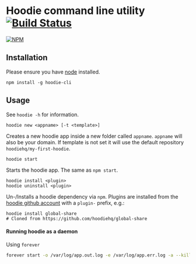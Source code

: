 Hoodie command line utility [![Build Status](https://travis-ci.org/hoodiehq/hoodie-cli.png)](https://travis-ci.org/hoodiehq/hoodie-cli)
======


[![NPM](https://nodei.co/npm/hoodie-cli.png)](https://nodei.co/npm/hoodie-cli/)


## Installation
Please ensure you have [node](http://nodejs.org) installed.

```
npm install -g hoodie-cli
```

## Usage

See `hoodie -h` for information.

```
hoodie new <appname> [-t <template>]
```
Creates a new hoodie app inside a new folder called `appname`. `appname` will also be your domain. If template is not set it will use the default repository `hoodiehq/my-first-hoodie`.

```
hoodie start
```
Starts the hoodie app. The same as `npm start`.

```
hoodie install <plugin>
hoodie uninstall <plugin>
```
Un-/Installs a hoodie dependency via `npm`. Plugins are installed from the [hoodie github account](http://github.com/hoodiehq) with a `plugin-` prefix, e.g.:
```
hoodie install global-share
# Cloned from https://github.com/hoodiehq/global-share
```

#### Running hoodie as a daemon 

Using `forever` 

```bash
forever start -o /var/log/app.out.log -e /var/log/app.err.log -a --killSignal=SIGTERM /path/to/myapp/node_modules/hoodie-server/bin/start
```



